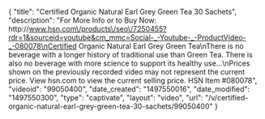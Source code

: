 {
    "title": "Certified Organic Natural Earl Grey Green Tea  30 Sachets",
    "description": "For More Info or to Buy Now: http:\/\/www.hsn.com\/products\/seo\/7250455?rdr=1&sourceid=youtube&cm_mmc=Social-_-Youtube-_-ProductVideo-_-080078\nCertified Organic Natural Earl Grey Green Tea\nThere is no beverage with a longer history of traditional use than Green Tea. There is also no beverage with more science to support its healthy use...\nPrices shown on the previously recorded video may not represent the current price.  View hsn.com to view the current selling price. HSN Item #080078",
    "videoid": "99050400",
    "date_created": "1497550016",
    "date_modified": "1497550300",
    "type": "captivate",
    "layout": "video",
    "url": "\/v\/certified-organic-natural-earl-grey-green-tea-30-sachets\/99050400"
}